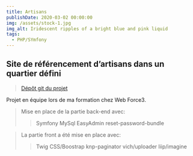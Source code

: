 ```yaml
---
title: Artisans
publishDate: 2020-03-02 00:00:00
img: /assets/stock-1.jpg
img_alt: Iridescent ripples of a bright blue and pink liquid
tags:
  - PHP/SYmfony
---
```



## Site de référencement d’artisans dans un quartier défini

> <a href="https://github.com/Youssefh71/Artisans">Dépôt git du projet</a>

Projet en équipe lors de ma formation chez Web Force3.

>Mise en place de la partie back-end avec:
   >>Symfony
   >>MySql
   >>EasyAdmin
   >>reset-password-bundle

>La partie front a été mise en place avec:
   >>Twig
   >>CSS/Boostrap
   >>knp-paginator
   >>vich/uploader
   >>liip/imagine





